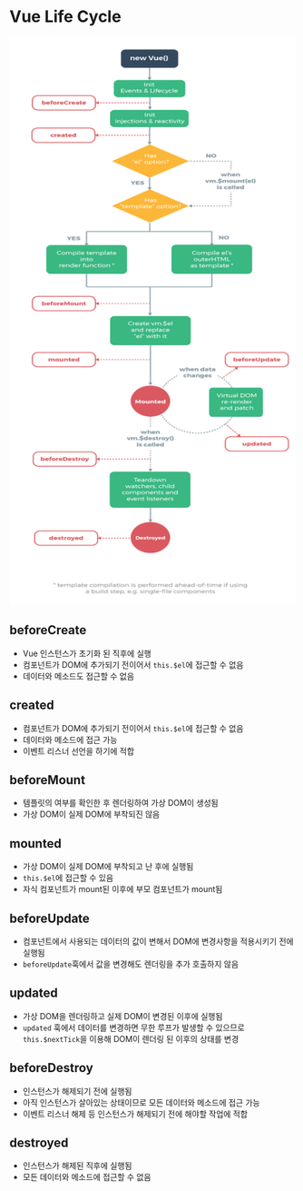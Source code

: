 # Vue Life Cycle

<img src="../img/Vue/vue-lifecycle.png" width="600" height="1000">

## beforeCreate
- Vue 인스턴스가 초기화 된 직후에 실행
- 컴포넌트가 DOM에 추가되기 전이어서 `this.$el`에 접근할 수 없음
- 데이터와 메소드도 접근할 수 없음

## created
- 컴포넌트가 DOM에 추가되기 전이어서 `this.$el`에 접근할 수 없음
- 데이터와 메소드에 접근 가능
- 이벤트 리스너 선언을 하기에 적합

## beforeMount
- 템플릿의 여부를 확인한 후 렌더링하여 가상 DOM이 생성됨
- 가상 DOM이 실제 DOM에 부착되진 않음

## mounted
- 가상 DOM이 실제 DOM에 부착되고 난 후에 실행됨
- `this.$el`에 접근할 수 있음
- 자식 컴포넌트가 mount된 이후에 부모 컴포넌트가 mount됨

## beforeUpdate
- 컴포넌트에서 사용되는 데이터의 값이 변해서 DOM에 변경사항을 적용시키기 전에 실행됨
- `beforeUpdate`훅에서 값을 변경해도 렌더링을 추가 호출하지 않음

## updated
- 가상 DOM을 렌더링하고 실제 DOM이 변경된 이후에 실행됨
- `updated` 훅에서 데이터를 변경하면 무한 루프가 발생할 수 있으므로 `this.$nextTick`을 이용해 DOM이 렌더링 된 이후의 상태를 변경

## beforeDestroy
- 인스턴스가 해제되기 전에 실행됨
- 아직 인스턴스가 살아있는 상태이므로 모든 데이터와 메소드에 접근 가능
- 이벤트 리스너 해제 등 인스턴스가 해제되기 전에 해야할 작업에 적합

## destroyed
- 인스턴스가 해제된 직후에 실행됨
- 모든 데이터와 메소드에 접근할 수 없음